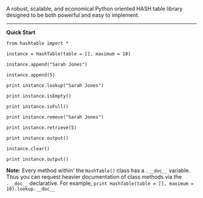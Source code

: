 A robust, scalable, and economical Python oriented HASH table library designed to be both powerful and easy to implement.


---


**Quick Start**


```
from hashtable import *

instance = HashTable(table = [], maximum = 10)

instance.append("Sarah Jones")

instance.append(5)

print instance.lookup("Sarah Jones")

print instance.isEmpty()

print instance.isFull()

print instance.remove("Sarah Jones")

print instance.retrieve(5)

print instance.output()

instance.clear()

print instance.output()
```

**Note:** Every method within' the ` HashTable() ` class has a ` .__doc__ ` variable. Thus you can request heavier documentation of class methods via the ` .__doc__ ` declarative. For example, ` print HashTable(table = [], maximum = 10).lookup.__doc__ `